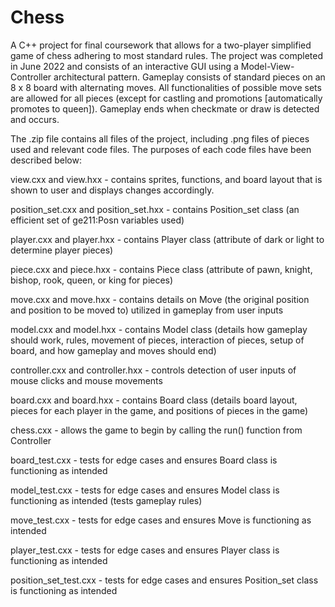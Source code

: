 # Chess
A C++ project for final coursework that allows for a two-player simplified game of chess adhering to most standard rules. The project was completed in June 2022 and consists of an interactive GUI using a Model-View-Controller architectural pattern. Gameplay consists of standard pieces on an 8 x 8 board with alternating moves. All functionalities of possible move sets are allowed for all pieces (except for castling and promotions [automatically promotes to queen]). Gameplay ends when checkmate or draw is detected and occurs. 

The .zip file contains all files of the project, including .png files of pieces used and relevant code files. The purposes of each code files have been described below:

view.cxx and view.hxx - contains sprites, functions, and board layout that is shown to user and displays changes accordingly.
  
position_set.cxx and position_set.hxx - contains Position_set class (an efficient set of ge211:Posn variables used)

player.cxx and player.hxx - contains Player class (attribute of dark or light to determine player pieces)

piece.cxx and piece.hxx - contains Piece class (attribute of pawn, knight, bishop, rook, queen, or king for pieces)

move.cxx and move.hxx - contains details on Move (the original position and position to be moved to) utilized in gameplay from user inputs

model.cxx and model.hxx - contains Model class (details how gameplay should work, rules, movement of pieces, interaction of pieces, setup of board, and how gameplay and moves should end)

controller.cxx and controller.hxx - controls detection of user inputs of mouse clicks and mouse movements

board.cxx and board.hxx - contains Board class (details board layout, pieces for each player in the game, and positions of pieces in the game)

chess.cxx - allows the game to begin by calling the run() function from Controller

board_test.cxx - tests for edge cases and ensures Board class is functioning as intended

model_test.cxx - tests for edge cases and ensures Model class is functioning as intended (tests gameplay rules)

move_test.cxx - tests for edge cases and ensures Move is functioning as intended

player_test.cxx - tests for edge cases and ensures Player class is functioning as intended

position_set_test.cxx - tests for edge cases and ensures Position_set class is functioning as intended
